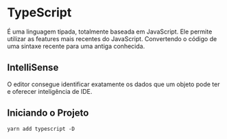 # TypeScript

É uma linguagem tipada, totalmente baseada em JavaScript.
Ele permite utilizar as features mais recentes do JavaScript. Convertendo o código de uma sintaxe recente para uma antiga conhecida.


## IntelliSense

O editor consegue identificar exatamente os dados que um objeto pode ter e oferecer inteligência de IDE.


## Iniciando o Projeto
```
yarn add typescript -D
```

